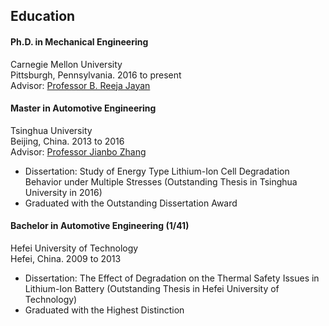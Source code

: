 <section class="thirteen columns" markdown="1">

# Education

#### Ph.D. in Mechanical Engineering
Carnegie Mellon University  
Pittsburgh, Pennsylvania. 2016 to present  
Advisor: [Professor B. Reeja Jayan](http://jayanlab.com/)



#### Master in Automotive Engineering
Tsinghua University  
Beijing, China. 2013 to 2016  
Advisor: [Professor Jianbo Zhang](http://thueps.org/html/en/)  
* Dissertation: Study of Energy Type Lithium-Ion Cell Degradation Behavior under Multiple Stresses (Outstanding Thesis in Tsinghua University in 2016)
* Graduated with the Outstanding Dissertation Award

#### Bachelor in Automotive Engineering (1/41)
Hefei University of Technology  
Hefei, China. 2009 to 2013  
* Dissertation: The Effect of Degradation on the Thermal Safety Issues in Lithium-Ion Battery (Outstanding Thesis in Hefei University of Technology)
* Graduated with the Highest Distinction
